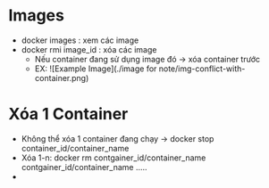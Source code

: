 # Images
  * docker images : xem các image
  * docker rmi image_id : xóa các image
      - Nếu container đang  sử dụng image đó -> xóa container trước
      - EX: ![Example Image](./image for note/img-conflict-with-container.png)
    
# Xóa 1 Container
  * Không thể xóa 1 container đang chạy -> docker stop container_id/container_name
  * Xóa 1-n: docker rm contgainer_id/container_name contgainer_id/container_name .....
  * 
